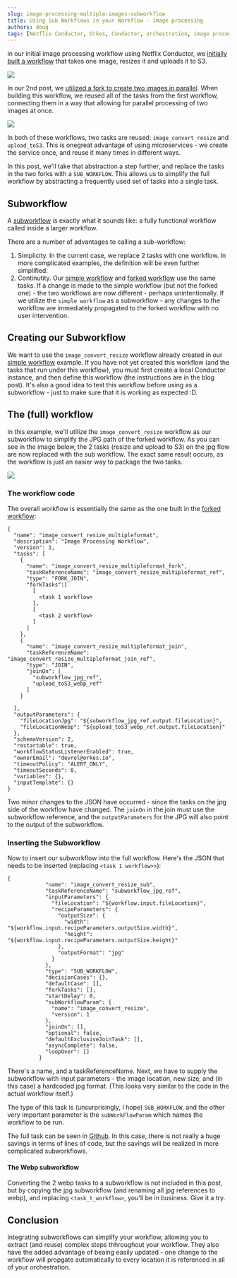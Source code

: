 ```yaml
---
slug: image-processing-multiple-images-subworkflow
title: Using Sub Workflows in your Workflow - image processing
authors: doug
tags: [Netflix Conductor, Orkes, Conductor, orchestration, image processing, fork, subworkflow, tutorial,2022]
---
```


in our initial image processing workflow using Netflix Conductor, we [initially built a workflow](image-processing-workflow-with-conductor) that takes one image, resizes it and uploads it to S3.

![](./assets/Simple-image-workflow.png)

In our 2nd post, we [utilized a fork to create two images in parallel](image-processing-multiple-images-forks).  When building this workflow, we reused all of the tasks from the first workflow, connecting them in a way that allowing for parallel processing of two images at once.

![](./assets/workflow_fork.png)


In both of these workflows, two tasks are reused: ```image_convert_resize``` and ```upload_toS3```.  This is onegreat advantage of using microservices - we create the service once, and reuse it many times in different ways.

In this post, we'll take that abstraction a step further, and replace the tasks in the two forks with a ```SUB_WORKFLOW```. This allows us to simplify the full workflow by abstracting a frequently used set of tasks into a single task.

<!--truncate -->

## Subworkflow

A [subworkflow](https://orkes.io/content/docs/reference-docs/sub-workflow-task) is exactly what it sounds like: a fully functional workflow called inside a larger workflow.

There are a number of advantages to calling a sub-workflow:

1. Simplicity.  In the current case, we replace 2 tasks with one workflow.  In more complicated examples, the definition will be even further simplified. 
2. Continutity.  Our [simple workflow](image-processing-workflow-with-conductor) and [forked workflow](image-processing-multiple-images-forks) use the same tasks.  If a change is made to the simple workflow (but not the forked one) - the two workflows are now different - perhaps unintentionally.  If we utilize the ```simple workflow``` as a subworkflow - any changes to the workflow are immediately propagated to the forked workflow with no user intervention.

## Creating our Subworkflow

We want to use the ```image_convert_resize``` workflow already created in our [simple workflow](image-processing-workflow-with-conductor) example.  If you have not yet created this workflow (and the tasks that run under this workflow), you must first create a local Conductor instance, and then define this workflow (the instructions are in the blog post).  It's also a good idea to test this workflow before using as a subworkflow - just to make sure that it is working as expected :D.


## The (full) workflow

In this example, we'll utilize the ```image_convert_resize``` workflow as our subworkflow to simplify the JPG path of the forked workflow.  As you can see in the image below, the 2 tasks (resize and upload to S3) on the jpg flow are now replaced with the sub workflow.  The exact same result occurs, as the workflow is just an easier way to package the two tasks.

![](./assets/subworkflow-example.png)


### The workflow code

The overall workflow is essentially the same as the one built in the [forked workflow](image-processing-multiple-images-forks):

```
{
  "name": "image_convert_resize_multipleformat",
  "description": "Image Processing Workflow",
  "version": 1,
  "tasks": [
    {
      "name": "image_convert_resize_multipleformat_fork",
      "taskReferenceName": "image_convert_resize_multipleformat_ref",
      "type": "FORK_JOIN",
      "forkTasks":[
        [
          <task 1 workflow>
        ],
        [
          <task 2 workflow>
        ]
      ]
    },
    {
      "name": "image_convert_resize_multipleformat_join",
      "taskReferenceName": "image_convert_resize_multipleformat_join_ref",
      "type": "JOIN",
      "joinOn": [
        "subworkflow_jpg_ref",
        "upload_toS3_webp_ref"
      ]
    }
    
  ],
  "outputParameters": {
    "fileLocationJpg": "${subworkflow_jpg_ref.output.fileLocation}",
    "fileLocationWebp": "${upload_toS3_webp_ref.output.fileLocation}"
  },
  "schemaVersion": 2,
  "restartable": true,
  "workflowStatusListenerEnabled": true,
  "ownerEmail": "devrel@orkes.io",
  "timeoutPolicy": "ALERT_ONLY",
  "timeoutSeconds": 0,
  "variables": {},
  "inputTemplate": {}
}

```

Two minor changes to the JSON have occurred - since the tasks on the jpg side of the workflow have changed. The ```joinOn``` in the join must use the subworkflow reference, and the ```outputParameters``` for the JPG will also point to the output of the subworkflow.


### Inserting the Subworkflow

Now to insert our subworkflow into the full workflow.  Here's the JSON that needs to be inserted (replacing ```<task 1 workflow>>```):

```
{
            "name": "image_convert_resize_sub",
            "taskReferenceName": "subworkflow_jpg_ref",
            "inputParameters": {
              "fileLocation": "${workflow.input.fileLocation}",
              "recipeParameters": {
                "outputSize": {
                  "width": "${workflow.input.recipeParameters.outputSize.width}",
                  "height": "${workflow.input.recipeParameters.outputSize.height}"
                },
                "outputFormat": "jpg"
              }
            },
            "type": "SUB_WORKFLOW",
            "decisionCases": {},
            "defaultCase": [],
            "forkTasks": [],
            "startDelay": 0,
            "subWorkflowParam": {
              "name": "image_convert_resize",
              "version": 1
            },
            "joinOn": [],
            "optional": false,
            "defaultExclusiveJoinTask": [],
            "asyncComplete": false,
            "loopOver": []
          }

```

There's a name, and a taskReferenceName. Next, we have to supply the subworkflow with input parameters - the image location, new size, and (in this case) a hardcoded jpg format.  (This looks very similar to the code in the actual workflow itself.)

The type of this task is (unsurprisingly, I hope) ```SUB_WORKFLOW```, and the other very important parameter is the ```subWorkFlowParam``` which names the workflow to be run.


The full task can be seen in [Github](https://github.com/orkes-io/orkesworkers/blob/main/data/workflow/image_convert_resize_multipleformat_subworkflow.json).  In this case, there is not really a huge savings in terms of lines of code, but the savings will be realized in more complicated subworkflows.

#### The Webp subworkflow

Converting the 2 webp tasks to a subworkflow is not included in this post, but by copying the jpg subworkflow (and renaming all jpg references to webp), and replacing ```<task_t_workflow>```, you'll be in business.  Give it a try.

## Conclusion

Integrating subworkflows can simplify your workflow, allowing you to extract (and reuse) complex steps thhroughout your workflow.  They also have the added advantage of beaing easily updated - one change to the workflow will propgate automatically to every location it is referenced in all of your orchestration.


